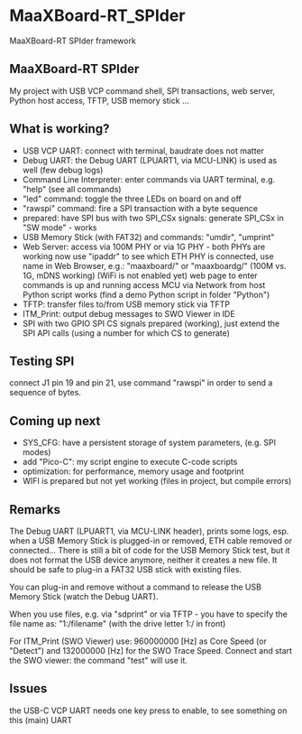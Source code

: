 # MaaXBoard-RT_SPIder
 MaaXBoard-RT SPIder framework

## MaaXBoard-RT SPIder
My project with USB VCP command shell, SPI transactions,
web server, Python host access, TFTP, USB memory stick ...

## What is working?
* USB VCP UART:
  connect with terminal, baudrate does not matter
* Debug UART:
  the Debug UART (LPUART1, via MCU-LINK) is used as well
  (few debug logs)
* Command Line Interpreter:
  enter commands via UART terminal, e.g.
  "help" (see all commands)
* "led" command:
  toggle the three LEDs on board on and off
* "rawspi" command:
  fire a SPI transaction with a byte sequence
* prepared: have SPI bus with two SPI_CSx signals:
  generate SPI_CSx in "SW mode" - works
* USB Memory Stick (with FAT32) and commands:
  "umdir", "umprint"
* Web Server:
  access via 100M PHY or via 1G PHY - both PHYs are working now
  use "ipaddr" to see which ETH PHY is connected, use name in Web Browser, e.g.:
  "maaxboard/" or "maaxboardg/" (100M vs. 1G, mDNS working)
  (WiFi is not enabled yet)
  web page to enter commands is up and running
  access MCU via Network from host Python script works (find a demo Python script in folder "Python")
* TFTP:
  transfer files to/from USB memory stick via TFTP
* ITM_Print:
  output debug messages to SWO Viewer in IDE
* SPI with two GPIO SPI CS signals prepared (working),
  just extend the SPI API calls (using a number for which CS to generate)

## Testing SPI
connect J1 pin 19 and pin 21, use command "rawspi" in order to
send a sequence of bytes.

## Coming up next
* SYS_CFG: have a persistent storage of system parameters,
  (e.g. SPI modes)
* add "Pico-C":
  my script engine to execute C-code scripts
* optimization:
  for performance, memory usage and footprint
* WIFI is prepared but not yet working (files in project, but compile errors)

## Remarks
The Debug UART (LPUART1, via MCU-LINK header), prints some logs,
esp. when a USB Memory Stick is plugged-in or removed, ETH cable removed or connected...
There is still a bit of code for the USB Memory Stick test, but it does
not format the USB device anymore, neither it creates a new file.
It should be safe to plug-in a FAT32 USB stick with existing files.

You can plug-in and remove without a command to release the USB Memory Stick
(watch the Debug UART).

When you use files, e.g. via "sdprint" or via TFTP - you have to specify the file name as:
"1:/filename" (with the drive letter 1:/ in front)

For ITM_Print (SWO Viewer) use: 960000000 [Hz] as Core Speed (or "Detect") and
132000000 [Hz] for the SWO Trace Speed.
Connect and start the SWO viewer: the command "test" will use it.

## Issues
the USB-C VCP UART needs one key press to enable, to see something on this (main) UART

